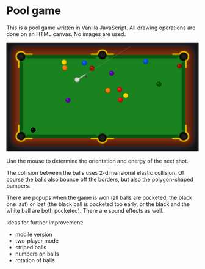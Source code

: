 # Pool game

This is a pool game written in Vanilla JavaScript. All drawing operations are done on an HTML canvas. No images are used.

<img src="./screenshots/screenshot1.png" />

Use the mouse to determine the orientation and energy of the next shot.

The collision between the balls uses 2-dimensional elastic collision. Of course the balls also bounce off the borders, but also the polygon-shaped bumpers.

There are popups when the game is won (all balls are pocketed, the black one last) or lost (the black ball is pocketed too early, or the black and the white ball are both pocketed). There are sound effects as well.

Ideas for further improvement:

-   mobile version
-   two-player mode
-   striped balls
-   numbers on balls
-   rotation of balls
